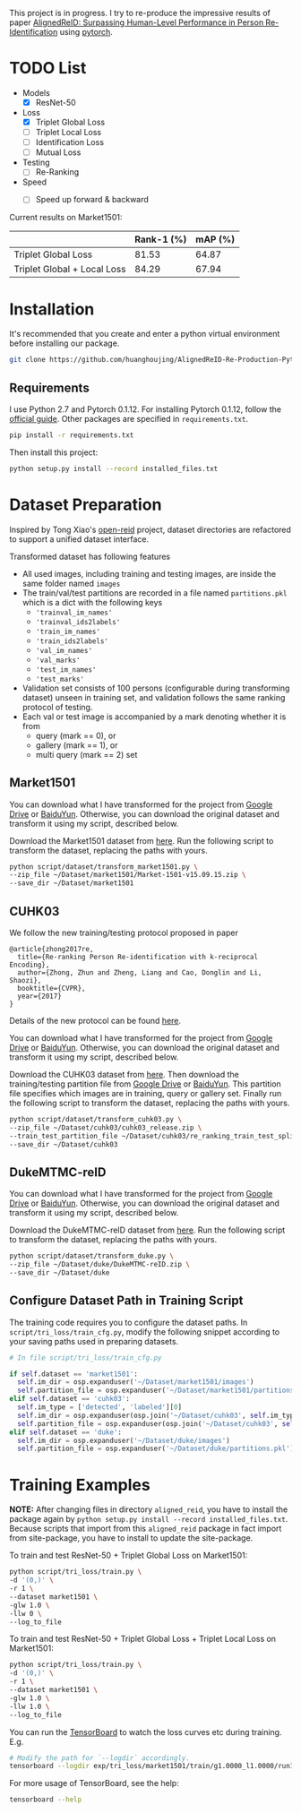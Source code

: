 This project is in progress. I try to re-produce the impressive results of paper [AlignedReID: Surpassing Human-Level Performance in Person Re-Identification](https://arxiv.org/abs/1711.08184) using [pytorch](https://github.com/pytorch/pytorch).


# TODO List

- Models
  - [x] ResNet-50
- Loss
  - [x] Triplet Global Loss
  - [ ] Triplet Local Loss
  - [ ] Identification Loss
  - [ ] Mutual Loss
- Testing
  - [ ] Re-Ranking
- Speed
  - [ ] Speed up forward & backward


Current results on Market1501:

|   | Rank-1 (%) | mAP (%) |
| --- | --- | --- |
| Triplet Global Loss| 81.53 | 64.87 |
| Triplet Global + Local Loss| 84.29 | 67.94 |


# Installation

It's recommended that you create and enter a python virtual environment before installing our package.

```bash
git clone https://github.com/huanghoujing/AlignedReID-Re-Production-Pytorch.git
```

## Requirements

I use Python 2.7 and Pytorch 0.1.12. For installing Pytorch 0.1.12, follow the [official guide](http://pytorch.org/previous-versions/). Other packages are specified in `requirements.txt`.

```bash
pip install -r requirements.txt
```

Then install this project:

```bash
python setup.py install --record installed_files.txt
```

# Dataset Preparation

Inspired by Tong Xiao's [open-reid](https://github.com/Cysu/open-reid) project, dataset directories are refactored to support a unified dataset interface.

Transformed dataset has following features
- All used images, including training and testing images, are inside the same folder named `images`
- The train/val/test partitions are recorded in a file named `partitions.pkl` which is a dict with the following keys
  - `'trainval_im_names'`
  - `'trainval_ids2labels'`
  - `'train_im_names'`
  - `'train_ids2labels'`
  - `'val_im_names'`
  - `'val_marks'`
  - `'test_im_names'`
  - `'test_marks'`
- Validation set consists of 100 persons (configurable during transforming dataset) unseen in training set, and validation follows the same ranking protocol of testing.
- Each val or test image is accompanied by a mark denoting whether it is from
  - query (mark == 0), or
  - gallery (mark == 1), or
  - multi query (mark == 2) set

## Market1501

You can download what I have transformed for the project from [Google Drive](https://drive.google.com/open?id=1CaWH7_csm9aDyTVgjs7_3dlZIWqoBlv4) or [BaiduYun](https://pan.baidu.com/s/1nvOhpot). Otherwise, you can download the original dataset and transform it using my script, described below.

Download the Market1501 dataset from [here](http://www.liangzheng.org/Project/project_reid.html). Run the following script to transform the dataset, replacing the paths with yours.

```bash
python script/dataset/transform_market1501.py \
--zip_file ~/Dataset/market1501/Market-1501-v15.09.15.zip \
--save_dir ~/Dataset/market1501
```

## CUHK03

We follow the new training/testing protocol proposed in paper
```
@article{zhong2017re,
  title={Re-ranking Person Re-identification with k-reciprocal Encoding},
  author={Zhong, Zhun and Zheng, Liang and Cao, Donglin and Li, Shaozi},
  booktitle={CVPR},
  year={2017}
}
```
Details of the new protocol can be found [here](https://github.com/zhunzhong07/person-re-ranking).

You can download what I have transformed for the project from [Google Drive](https://drive.google.com/open?id=1Ssp9r4g8UbGveX-9JvHmjpcesvw90xIF) or [BaiduYun](https://pan.baidu.com/s/1hsB0pIc). Otherwise, you can download the original dataset and transform it using my script, described below.

Download the CUHK03 dataset from [here](http://www.ee.cuhk.edu.hk/~xgwang/CUHK_identification.html). Then download the training/testing partition file from [Google Drive](https://drive.google.com/open?id=14lEiUlQDdsoroo8XJvQ3nLZDIDeEizlP) or [BaiduYun](https://pan.baidu.com/s/1miuxl3q). This partition file specifies which images are in training, query or gallery set. Finally run the following script to transform the dataset, replacing the paths with yours.

```bash
python script/dataset/transform_cuhk03.py \
--zip_file ~/Dataset/cuhk03/cuhk03_release.zip \
--train_test_partition_file ~/Dataset/cuhk03/re_ranking_train_test_split.pkl \
--save_dir ~/Dataset/cuhk03
```


## DukeMTMC-reID

You can download what I have transformed for the project from [Google Drive](https://drive.google.com/open?id=1P9Jr0en0HBu_cZ7txrb2ZA_dI36wzXbS) or [BaiduYun](https://pan.baidu.com/s/1miIdEek). Otherwise, you can download the original dataset and transform it using my script, described below.

Download the DukeMTMC-reID dataset from [here](https://github.com/layumi/DukeMTMC-reID_evaluation). Run the following script to transform the dataset, replacing the paths with yours.

```bash
python script/dataset/transform_duke.py \
--zip_file ~/Dataset/duke/DukeMTMC-reID.zip \
--save_dir ~/Dataset/duke
```

## Configure Dataset Path in Training Script

The training code requires you to configure the dataset paths. In `script/tri_loss/train_cfg.py`, modify the following snippet according to your saving paths used in preparing datasets.

```python
# In file script/tri_loss/train_cfg.py

if self.dataset == 'market1501':
  self.im_dir = osp.expanduser('~/Dataset/market1501/images')
  self.partition_file = osp.expanduser('~/Dataset/market1501/partitions.pkl')
elif self.dataset == 'cuhk03':
  self.im_type = ['detected', 'labeled'][0]
  self.im_dir = osp.expanduser(osp.join('~/Dataset/cuhk03', self.im_type, 'images'))
  self.partition_file = osp.expanduser(osp.join('~/Dataset/cuhk03', self.im_type, 'partitions.pkl'))
elif self.dataset == 'duke':
  self.im_dir = osp.expanduser('~/Dataset/duke/images')
  self.partition_file = osp.expanduser('~/Dataset/duke/partitions.pkl')
```

# Training Examples

**NOTE:** After changing files in directory `aligned_reid`, you have to install the package again by `python setup.py install --record installed_files.txt`. Because scripts that import from this `aligned_reid` package in fact import from site-package, you have to install to update the site-package.

To train and test ResNet-50 + Triplet Global Loss on Market1501:

```bash
python script/tri_loss/train.py \
-d '(0,)' \
-r 1 \
--dataset market1501 \
-glw 1.0 \
-llw 0 \
--log_to_file
```

To train and test ResNet-50 + Triplet Global Loss + Triplet Local Loss on Market1501:

```bash
python script/tri_loss/train.py \
-d '(0,)' \
-r 1 \
--dataset market1501 \
-glw 1.0 \
-llw 1.0 \
--log_to_file
```

You can run the [TensorBoard](https://github.com/lanpa/tensorboard-pytorch) to watch the loss curves etc during training. E.g.

```bash
# Modify the path for `--logdir` accordingly.
tensorboard --logdir exp/tri_loss/market1501/train/g1.0000_l1.0000/run1/tensorboard
```

For more usage of TensorBoard, see the help:

```bash
tensorboard --help
```
